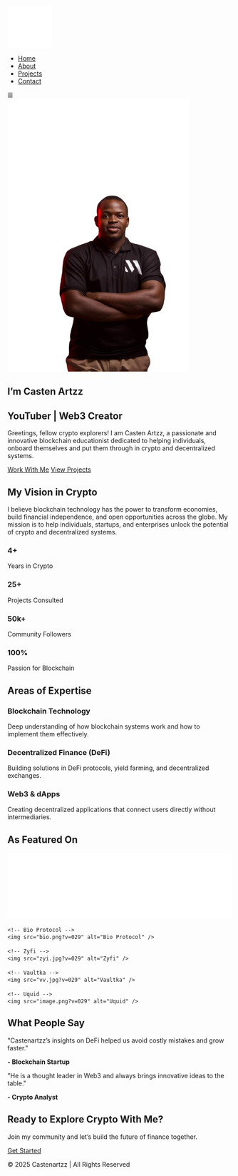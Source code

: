 <!DOCTYPE html>
<html lang="en">
<head>
  <meta charset="UTF-8">
  <meta name="viewport" content="width=device-width, initial-scale=1.0">
  <title>Casten Artzz - Crypto Guy</title>
  <link rel="stylesheet" href="style.css">
</head>
<body>
<!-- Navbar -->
<nav class="navbar">
  <div class="logo">
    <img src="logo.png" alt="Castenartzz Logo" style="height:95px; vertical-align:middle; margin-right:8px;">
  </div>
  
  <ul class="nav-links">
    <li><a href="index.html" class="active">Home</a></li>
    <li><a href="about.html">About</a></li>
    <li><a href="projects.html">Projects</a></li>
    <li><a href="contact.html">Contact</a></li>
  </ul>

 <div class="menu-toggle">&#9776;</div>
  </nav>

  <!-- CEO Logo Section -->
<section class="ceo-logo">
  <img src="castenimg.png" alt="Casten Artzz CEO">
</section>




  <!-- Hero Section --> <section class="hero"> <div class="hero-container"> <!-- Left: Text --> <div class="hero-text"> <h1> I’m <span class="neon">Casten Artzz</span></h1> <h2>YouTuber | Web3 Creator</h2> <p> Greetings, fellow crypto explorers! I am Casten Artzz, a passionate and innovative blockchain educationist dedicated to helping individuals, onboard themselves and put them through in crypto and decentralized systems. </p> <div class="hero-buttons"> <a href="contact.html" class="btn-outline">Work With Me</a> <a href="projects.html" class="btn-outline">View Projects</a> </div> </div>  </section>



  <!-- Vision Statement -->
  <section class="vision">
    <h2>My Vision in Crypto</h2>
    <p>
      I believe blockchain technology has the power to transform economies, build financial 
      independence, and open opportunities across the globe. My mission is to help individuals, 
      startups, and enterprises unlock the potential of crypto and decentralized systems.
    </p>
  </section>

  <!-- Stats Section -->
  <section class="stats">
    <div class="stat-card">
      <h3>4+</h3>
      <p>Years in Crypto</p>
    </div>
    <div class="stat-card">
      <h3>25+</h3>
      <p>Projects Consulted</p>
    </div>
    <div class="stat-card">
      <h3>50k+</h3>
      <p>Community Followers</p>
    </div>
    <div class="stat-card">
      <h3>100%</h3>
      <p>Passion for Blockchain</p>
    </div>
  </section>

  <!-- Expertise Highlight -->
  <section class="expertise">
    <h2>Areas of Expertise</h2>
    <div class="expertise-grid">
      <div class="expertise-item">
        <h3>Blockchain Technology</h3>
        <p>Deep understanding of how blockchain systems work and how to implement them effectively.</p>
      </div>
      <div class="expertise-item">
        <h3>Decentralized Finance (DeFi)</h3>
        <p>Building solutions in DeFi protocols, yield farming, and decentralized exchanges.</p>
      </div>
      <div class="expertise-item">
        <h3>Web3 & dApps</h3>
        <p>Creating decentralized applications that connect users directly without intermediaries.</p>
      </div>
    </div>
  </section>

 <!-- Partners / Featured On -->
<section class="partners">
  <h2>As Featured On</h2>
  <div class="partner-logos">
    <!-- Maple Finance -->
    <img src="maple.png?v=029" alt="Maple Finance" />

    <!-- Bio Protocol -->
    <img src="bio.png?v=029" alt="Bio Protocol" />

    <!-- Zyfi -->
    <img src="zyi.jpg?v=029" alt="Zyfi" />

    <!-- Vaultka -->
    <img src="vv.jpg?v=029" alt="Vaultka" />

    <!-- Uquid -->
    <img src="image.png?v=029" alt="Uquid" />
  </div>
</section>


  <!-- Testimonials Preview -->
  <section class="testimonials-preview">
    <h2>What People Say</h2>
    <div class="testimonial-cards">
      <div class="testimonial">
        <p>"Castenartzz’s insights on DeFi helped us avoid costly mistakes and grow faster."</p>
        <strong>- Blockchain Startup</strong>
      </div>
      <div class="testimonial">
        <p>"He is a thought leader in Web3 and always brings innovative ideas to the table."</p>
        <strong>- Crypto Analyst</strong>
      </div>
    </div>
  </section>

  <!-- Call to Action -->
  <section class="cta">
    <h2>Ready to Explore Crypto With Me?</h2>
    <p>Join my community and let’s build the future of finance together.</p>
    <a href="contact.html" class="btn">Get Started</a>
  </section>

  <!-- Footer -->
  <footer>
    <div class="footer-content">
      <p>© 2025 Castenartzz | All Rights Reserved</p>
    </div>
  </footer>

  <script src="script.js"></script>
</body>
</html>
